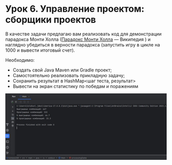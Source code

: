 # Урок 6. Управление проектом: сборщики проектов

В качестве задачи предлагаю вам реализовать код для демонстрации парадокса Монти Холла ([Парадокс Монти Холла](https://ru.wikipedia.org/wiki/%D0%9F%D0%B0%D1%80%D0%B0%D0%B4%D0%BE%D0%BA%D1%81_%D0%9C%D0%BE%D0%BD%D1%82%D0%B8_%D0%A5%D0%BE%D0%BB%D0%BB%D0%B0) — Википедия ) и наглядно убедиться в верности парадокса (запустить игру в цикле на 1000 и вывести итоговый счет).

Необходимо:

- Создать свой Java Maven или Gradle проект;
- Самостоятельно реализовать прикладную задачу;
- Сохранить результат в HashMap<шаг теста, результат>
- Вывести на экран статистику по победам и поражениям

![экран](/src/main/resources/result.jpg)